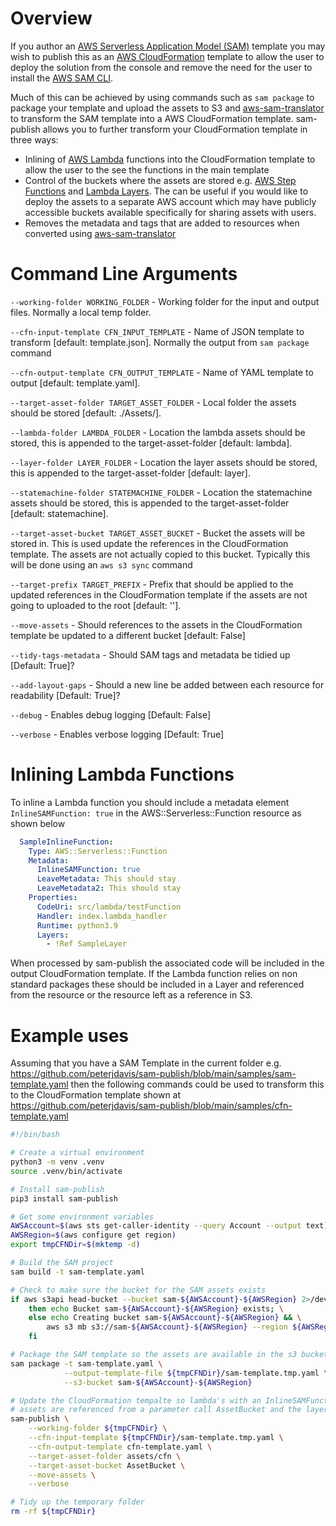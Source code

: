 # Overview
If you author an [AWS Serverless Application Model (SAM)](https://aws.amazon.com/serverless/sam/) template you may wish to publish this as an [AWS CloudFormation](https://docs.aws.amazon.com/cloudformation/index.html) template to allow the user to deploy the solution from the console and remove the need for the user to install the [AWS SAM CLI](https://docs.aws.amazon.com/serverless-application-model/latest/developerguide/install-sam-cli.html).

Much of this can be achieved by using commands such as `sam package` to package your template and upload the assets to S3 and [aws-sam-translator](https://pypi.org/project/aws-sam-translator/) to transform the SAM template into a AWS CloudFormation template.  sam-publish allows you to further transform your CloudFormation template in three ways:
* Inlining of [AWS Lambda](https://docs.aws.amazon.com/lambda/latest/dg/welcome.html) functions into the CloudFormation template to allow the user to the see the functions in the main template
* Control of the buckets where the assets are stored e.g. [AWS Step Functions](https://aws.amazon.com/step-functions/) and [Lambda Layers](https://docs.aws.amazon.com/lambda/latest/dg/configuration-layers.html).  The can be useful if you would like to deploy the assets to a separate AWS account which may have publicly accessible buckets available specifically for sharing assets with users.
* Removes the metadata and tags that are added to resources when converted using [aws-sam-translator](https://pypi.org/project/aws-sam-translator/)

# Command Line Arguments

  `--working-folder WORKING_FOLDER` - Working folder for the input and output files.  Normally a local temp folder.
  
  `--cfn-input-template CFN_INPUT_TEMPLATE` - Name of JSON template to transform [default: template.json].  Normally the output from `sam package` command
   
   `--cfn-output-template CFN_OUTPUT_TEMPLATE` - Name of YAML template to output [default: template.yaml].

  `--target-asset-folder TARGET_ASSET_FOLDER` - Local folder the assets should be stored [default: ./Assets/].

  `--lambda-folder LAMBDA_FOLDER` - Location the lambda assets should be stored, this is appended to the target-asset-folder [default: lambda].

  `--layer-folder LAYER_FOLDER` - Location the layer assets should be stored, this is appended to the target-asset-folder [default: layer].

  `--statemachine-folder STATEMACHINE_FOLDER` - Location the statemachine assets should be stored, this is appended to the target-asset-folder [default: statemachine].

  `--target-asset-bucket TARGET_ASSET_BUCKET` - Bucket the assets will be stored in.  This is used update the references in the CloudFormation template.  The assets are not actually copied to this bucket.  Typically this will be done using an `aws s3 sync` command

  `--target-prefix TARGET_PREFIX` - Prefix that should be applied to the updated references in the CloudFormation template if the assets are not going to uploaded to the root [default: ''].

  `--move-assets` - Should references to the assets in the CloudFormation template be updated to a different bucket [default: False]

  `--tidy-tags-metadata` - Should SAM tags and metadata be tidied up [Default: True]?

  `--add-layout-gaps` - Should a new line be added between each resource for readability [Default: True]?

  `--debug` - Enables debug logging [Default: False]

  `--verbose` - Enables verbose logging [Default: True]

# Inlining Lambda Functions

To inline a Lambda function you should include a metadata element `InlineSAMFunction: true` in the AWS::Serverless::Function resource as shown below

```YAML
  SampleInlineFunction:
    Type: AWS::Serverless::Function
    Metadata:
      InlineSAMFunction: true
      LeaveMetadata: This should stay
      LeaveMetadata2: This should stay
    Properties:
      CodeUri: src/lambda/testFunction
      Handler: index.lambda_handler
      Runtime: python3.9
      Layers:
        - !Ref SampleLayer
```
When processed by sam-publish the associated code will be included in the output CloudFormation template.  If the Lambda function relies on non standard packages these should be included in a Layer and referenced from the resource or the resource left as a reference in S3.

# Example uses

Assuming that you have a SAM Template in the current folder e.g. https://github.com/peterjdavis/sam-publish/blob/main/samples/sam-template.yaml then the following commands could be used to transform this to the CloudFormation template shown at https://github.com/peterjdavis/sam-publish/blob/main/samples/cfn-template.yaml
```bash
#!/bin/bash

# Create a virtual environment
python3 -m venv .venv
source .venv/bin/activate

# Install sam-publish
pip3 install sam-publish

# Get some environment variables
AWSAccount=$(aws sts get-caller-identity --query Account --output text)
AWSRegion=$(aws configure get region)
export tmpCFNDir=$(mktemp -d)

# Build the SAM project
sam build -t sam-template.yaml

# Check to make sure the bucket for the SAM assets exists
if aws s3api head-bucket --bucket sam-${AWSAccount}-${AWSRegion} 2>/dev/null; \
    then echo Bucket sam-${AWSAccount}-${AWSRegion} exists; \
    else echo Creating bucket sam-${AWSAccount}-${AWSRegion} && \
        aws s3 mb s3://sam-${AWSAccount}-${AWSRegion} --region ${AWSRegion} ; \
    fi

# Package the SAM template so the assets are available in the s3 bucket and teh updated template is available
sam package -t sam-template.yaml \
            --output-template-file ${tmpCFNDir}/sam-template.tmp.yaml \
            --s3-bucket sam-${AWSAccount}-${AWSRegion} 

# Update the CloudFormation tempalte so lambda's with an InlineSAMFunction: true metadata tag are inlined
# assets are referenced from a parameter call AssetBucket and the layer and lambda are referenced from a default prefix
sam-publish \
    --working-folder ${tmpCFNDir} \
    --cfn-input-template ${tmpCFNDir}/sam-template.tmp.yaml \
    --cfn-output-template cfn-template.yaml \
    --target-asset-folder assets/cfn \
    --target-asset-bucket AssetBucket \
    --move-assets \
    --verbose

# Tidy up the temporary folder
rm -rf ${tmpCFNDir}
```